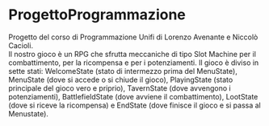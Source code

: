# ProgettoProgrammazione
Progetto del corso di Programmazione Unifi di Lorenzo Avenante e Niccolò Cacioli.                                            
Il nostro gioco è un RPG che sfrutta meccaniche di tipo Slot Machine per il combattimento, per la ricompensa e per i potenziamenti.
Il gioco è diviso in sette stati: WelcomeState (stato di intermezzo prima del MenuState), MenuState (dove si accede o si chiude il gioco), PlayingState (stato principale del gioco vero e priprio), TavernState (dove avvengono i potenziamenti), BattlefieldState (dove avviene il combattimento), LootState (dove si riceve la ricompensa) e EndState (dove finisce il gioco e si passa al Menustate).
